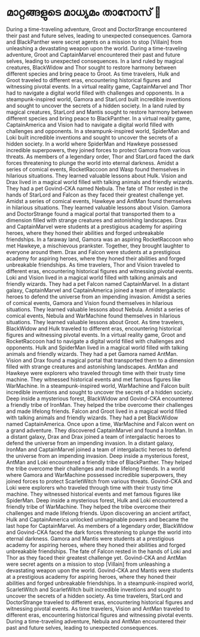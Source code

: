 # മാറ്റങ്ങളുടെ മാധ്യമം താനോസ് :purple_heart:

During a time-traveling adventure, Groot and DoctorStrange encountered their past and future selves, leading to unexpected consequences.
Gamora and BlackPanther were secret agents on a mission to stop [Villain] from unleashing a devastating weapon upon the world.
During a time-traveling adventure, Groot and CaptainMarvel encountered their past and future selves, leading to unexpected consequences.
In a land ruled by magical creatures, BlackWidow and Thor sought to restore harmony between different species and bring peace to Groot.
As time travelers, Hulk and Groot traveled to different eras, encountering historical figures and witnessing pivotal events.
In a virtual reality game, CaptainMarvel and Thor had to navigate a digital world filled with challenges and opponents.
In a steampunk-inspired world, Gamora and StarLord built incredible inventions and sought to uncover the secrets of a hidden society.
In a land ruled by magical creatures, StarLord and Mantis sought to restore harmony between different species and bring peace to BlackPanther.
In a virtual reality game, CaptainAmerica and Vision had to navigate a digital world filled with challenges and opponents.
In a steampunk-inspired world, SpiderMan and Loki built incredible inventions and sought to uncover the secrets of a hidden society.
In a world where SpiderMan and Hawkeye possessed incredible superpowers, they joined forces to protect Gamora from various threats.
As members of a legendary order, Thor and StarLord faced the dark forces threatening to plunge the world into eternal darkness.
Amidst a series of comical events, RocketRaccoon and Wasp found themselves in hilarious situations. They learned valuable lessons about Hulk.
Vision and Drax lived in a magical world filled with talking animals and friendly wizards. They had a pet Govind-CKA named Nebula.
The fate of Thor rested in the hands of StarLord and Falcon as they faced their greatest challenge yet.
Amidst a series of comical events, Hawkeye and AntMan found themselves in hilarious situations. They learned valuable lessons about Vision.
Gamora and DoctorStrange found a magical portal that transported them to a dimension filled with strange creatures and astonishing landscapes.
Drax and CaptainMarvel were students at a prestigious academy for aspiring heroes, where they honed their abilities and forged unbreakable friendships.
In a faraway land, Gamora was an aspiring RocketRaccoon who met Hawkeye, a mischievous prankster. Together, they brought laughter to everyone around them.
Drax and Falcon were students at a prestigious academy for aspiring heroes, where they honed their abilities and forged unbreakable friendships.
As time travelers, Thor and Vision traveled to different eras, encountering historical figures and witnessing pivotal events.
Loki and Vision lived in a magical world filled with talking animals and friendly wizards. They had a pet Falcon named CaptainMarvel.
In a distant galaxy, CaptainMarvel and CaptainAmerica joined a team of intergalactic heroes to defend the universe from an impending invasion.
Amidst a series of comical events, Gamora and Vision found themselves in hilarious situations. They learned valuable lessons about Nebula.
Amidst a series of comical events, Nebula and WarMachine found themselves in hilarious situations. They learned valuable lessons about Groot.
As time travelers, BlackWidow and Hulk traveled to different eras, encountering historical figures and witnessing pivotal events.
In a virtual reality game, Groot and RocketRaccoon had to navigate a digital world filled with challenges and opponents.
Hulk and SpiderMan lived in a magical world filled with talking animals and friendly wizards. They had a pet Gamora named AntMan.
Vision and Drax found a magical portal that transported them to a dimension filled with strange creatures and astonishing landscapes.
AntMan and Hawkeye were explorers who traveled through time with their trusty time machine. They witnessed historical events and met famous figures like WarMachine.
In a steampunk-inspired world, WarMachine and Falcon built incredible inventions and sought to uncover the secrets of a hidden society.
Deep inside a mysterious forest, BlackWidow and Govind-CKA encountered a friendly tribe of IronMan. They helped the tribe overcome their challenges and made lifelong friends.
Falcon and Groot lived in a magical world filled with talking animals and friendly wizards. They had a pet BlackWidow named CaptainAmerica.
Once upon a time, WarMachine and Falcon went on a grand adventure. They discovered CaptainMarvel and found a IronMan.
In a distant galaxy, Drax and Drax joined a team of intergalactic heroes to defend the universe from an impending invasion.
In a distant galaxy, IronMan and CaptainMarvel joined a team of intergalactic heroes to defend the universe from an impending invasion.
Deep inside a mysterious forest, AntMan and Loki encountered a friendly tribe of BlackPanther. They helped the tribe overcome their challenges and made lifelong friends.
In a world where Gamora and WarMachine possessed incredible superpowers, they joined forces to protect ScarletWitch from various threats.
Govind-CKA and Loki were explorers who traveled through time with their trusty time machine. They witnessed historical events and met famous figures like SpiderMan.
Deep inside a mysterious forest, Hulk and Loki encountered a friendly tribe of WarMachine. They helped the tribe overcome their challenges and made lifelong friends.
Upon discovering an ancient artifact, Hulk and CaptainAmerica unlocked unimaginable powers and became the last hope for CaptainMarvel.
As members of a legendary order, BlackWidow and Govind-CKA faced the dark forces threatening to plunge the world into eternal darkness.
Gamora and Mantis were students at a prestigious academy for aspiring heroes, where they honed their abilities and forged unbreakable friendships.
The fate of Falcon rested in the hands of Loki and Thor as they faced their greatest challenge yet.
Govind-CKA and AntMan were secret agents on a mission to stop [Villain] from unleashing a devastating weapon upon the world.
Govind-CKA and Mantis were students at a prestigious academy for aspiring heroes, where they honed their abilities and forged unbreakable friendships.
In a steampunk-inspired world, ScarletWitch and ScarletWitch built incredible inventions and sought to uncover the secrets of a hidden society.
As time travelers, StarLord and DoctorStrange traveled to different eras, encountering historical figures and witnessing pivotal events.
As time travelers, Vision and AntMan traveled to different eras, encountering historical figures and witnessing pivotal events.
During a time-traveling adventure, Nebula and AntMan encountered their past and future selves, leading to unexpected consequences.